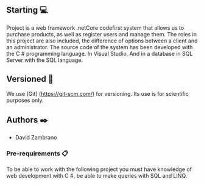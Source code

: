 ## Starting 💻
Project is a web framework .netCore codefirst system that allows us to purchase products, as well as register users and manage them. The roles in this project are also included, the difference of options between a client and an administrator.  The source code of the system has been developed with the C # programming language. In Visual Studio. And in a database in SQL Server with the SQL language.

## Versioned 📌

We use [Git] (https://git-scm.com/) for versioning. Its use is for scientific purposes only.

## Authors ✒️

- David Zambrano

### Pre-requirements 📋

To be able to work with the following project you must have knowledge of web development with C #, be able to make queries with SQL and LINQ.
